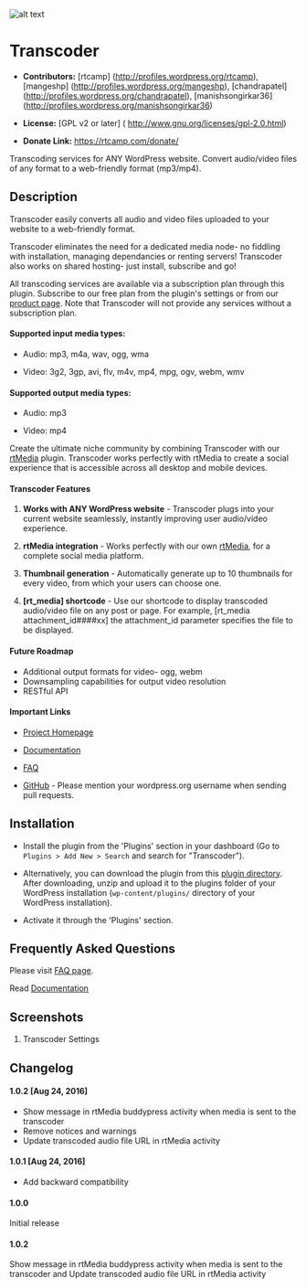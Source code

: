 ![alt text](https://plugins.svn.wordpress.org/transcoder//assets/banner-772x250.jpg)

# Transcoder #

* **Contributors:** [rtcamp] (http://profiles.wordpress.org/rtcamp), [mangeshp] (http://profiles.wordpress.org/mangeshp), [chandrapatel] (http://profiles.wordpress.org/chandrapatel), [manishsongirkar36] (http://profiles.wordpress.org/manishsongirkar36)

* **License:** [GPL v2 or later] ( http://www.gnu.org/licenses/gpl-2.0.html)



* **Donate Link:** https://rtcamp.com/donate/



Transcoding services for ANY WordPress website. Convert audio/video files of any format to a web-friendly format (mp3/mp4).




## Description ##


Transcoder easily converts all audio and video files uploaded to your website to a web-friendly format.


Transcoder eliminates the need for a dedicated media node- no fiddling with installation, managing dependancies or renting servers! Transcoder also works on shared hosting- just install, subscribe and go!

All transcoding services are available via a subscription plan through this plugin.
Subscribe to our free plan from the plugin's settings or from our [product page](https://rtmedia.io/products/transcoder). Note that Transcoder will not provide any services without a subscription plan.

#### Supported input media types: ####
* Audio: mp3, m4a, wav, ogg, wma

* Video: 3g2, 3gp, avi, flv, m4v, mp4, mpg, ogv, webm, wmv



#### Supported output media types: ####
* Audio: mp3

* Video: mp4



Create the ultimate niche community by combining Transcoder with our [rtMedia](https://wordpress.org/plugins/buddypress-media/) plugin. Transcoder works perfectly with rtMedia to create a social experience that is accessible across all desktop and mobile devices.



#### Transcoder Features ####


1. **Works with ANY WordPress website** - Transcoder plugs into your current website seamlessly, instantly improving user audio/video experience.

2. **rtMedia integration** - Works perfectly with our own [rtMedia](https://rtmedia.io), for a complete social media platform.

3. **Thumbnail generation** - Automatically generate up to 10 thumbnails for every video, from which your users can choose one.

4. **[rt_media] shortcode** - Use our shortcode to display transcoded audio/video file on any post or page. For example, [rt_media attachment_id####xx] the attachment_id parameter specifies the file to be displayed.

#### Future Roadmap ####
* Additional output formats for video- ogg, webm
* Downsampling capabilities for output video resolution
* RESTful API

#### Important Links ####


* [Project Homepage](https://rtmedia.io/transcoder/?utm_source####readme&utm_medium####plugin&utm_campaign####transcoder "Visit Transcoder's Homepage")

* [Documentation](https://rtmedia.io/docs/transcoder/?utm_source####readme&utm_medium####plugin&utm_campaign####transcoder "Visit Transcoder's Documentation page")

* [FAQ](https://rtmedia.io/transcoder/?utm_source####readme&utm_medium####plugin&utm_campaign####transcoder#frequently-asked-questions "Visit FAQ page")

* [GitHub](https://github.com/rtCamp/transcoder/) - Please mention your wordpress.org username when sending pull requests.




## Installation ##


* Install the plugin from the 'Plugins' section in your dashboard (Go to `Plugins > Add New > Search` and search for "Transcoder").

* Alternatively, you can download the plugin from this [plugin directory](http://downloads.wordpress.org/plugin/transcoder.zip "Download Transcoder"). After downloading, unzip and upload it to the plugins folder of your WordPress installation (`wp-content/plugins/` directory of your WordPress installation).

* Activate it through the 'Plugins' section.




## Frequently Asked Questions ##


Please visit [FAQ page](https://rtmedia.io/transcoder/?utm_source####readme&utm_medium####plugin&utm_campaign####transcoder#frequently-asked-questions "Visit FAQ page").


Read [Documentation](https://rtmedia.io/docs/transcoder/?utm_source####readme&utm_medium####plugin&utm_campaign####transcoder "Visit Transcoder's Documentation page")




## Screenshots ##


1. Transcoder Settings




## Changelog ##


#### 1.0.2 [Aug 24, 2016] ####


* Show message in rtMedia buddypress activity when media is sent to the transcoder
* Remove notices and warnings
* Update transcoded audio file URL in rtMedia activity

#### 1.0.1 [Aug 24, 2016] ####


* Add backward compatibility



#### 1.0.0 ####


Initial release





#### 1.0.2 ####


Show message in rtMedia buddypress activity when media is sent to the transcoder and Update transcoded audio file URL in rtMedia activity
